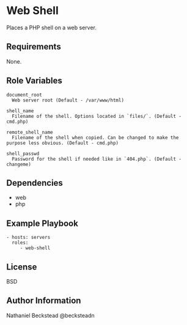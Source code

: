 Web Shell
=========

Places a PHP shell on a web server.

Requirements
------------

None.

Role Variables
--------------

```
document_root
  Web server root (Default - /var/www/html)

shell_name
  Filename of the shell. Options located in `files/`. (Default - cmd.php)

remote_shell_name
  Filename of the shell when copied. Can be changed to make the purpose less obvious. (Default - cmd.php)

shell_passwd
  Password for the shell if needed like in `404.php`. (Default - changeme)
```

Dependencies
------------

* web
* php

Example Playbook
----------------

    - hosts: servers
      roles:
         - web-shell

License
-------

BSD

Author Information
------------------

Nathaniel Beckstead @becksteadn